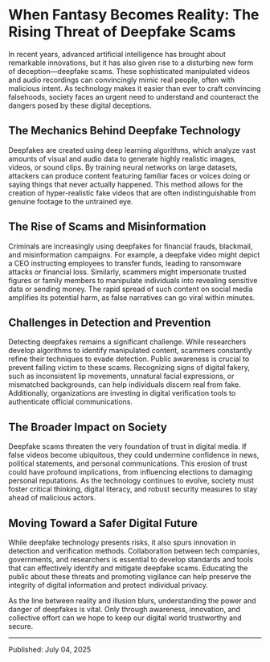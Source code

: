 # When Fantasy Becomes Reality: The Rising Threat of Deepfake Scams

In recent years, advanced artificial intelligence has brought about remarkable innovations, but it has also given rise to a disturbing new form of deception—deepfake scams. These sophisticated manipulated videos and audio recordings can convincingly mimic real people, often with malicious intent. As technology makes it easier than ever to craft convincing falsehoods, society faces an urgent need to understand and counteract the dangers posed by these digital deceptions.

## The Mechanics Behind Deepfake Technology

Deepfakes are created using deep learning algorithms, which analyze vast amounts of visual and audio data to generate highly realistic images, videos, or sound clips. By training neural networks on large datasets, attackers can produce content featuring familiar faces or voices doing or saying things that never actually happened. This method allows for the creation of hyper-realistic fake videos that are often indistinguishable from genuine footage to the untrained eye.

## The Rise of Scams and Misinformation

Criminals are increasingly using deepfakes for financial frauds, blackmail, and misinformation campaigns. For example, a deepfake video might depict a CEO instructing employees to transfer funds, leading to ransomware attacks or financial loss. Similarly, scammers might impersonate trusted figures or family members to manipulate individuals into revealing sensitive data or sending money. The rapid spread of such content on social media amplifies its potential harm, as false narratives can go viral within minutes.

## Challenges in Detection and Prevention

Detecting deepfakes remains a significant challenge. While researchers develop algorithms to identify manipulated content, scammers constantly refine their techniques to evade detection. Public awareness is crucial to prevent falling victim to these scams. Recognizing signs of digital fakery, such as inconsistent lip movements, unnatural facial expressions, or mismatched backgrounds, can help individuals discern real from fake. Additionally, organizations are investing in digital verification tools to authenticate official communications.

## The Broader Impact on Society

Deepfake scams threaten the very foundation of trust in digital media. If false videos become ubiquitous, they could undermine confidence in news, political statements, and personal communications. This erosion of trust could have profound implications, from influencing elections to damaging personal reputations. As the technology continues to evolve, society must foster critical thinking, digital literacy, and robust security measures to stay ahead of malicious actors.

## Moving Toward a Safer Digital Future

While deepfake technology presents risks, it also spurs innovation in detection and verification methods. Collaboration between tech companies, governments, and researchers is essential to develop standards and tools that can effectively identify and mitigate deepfake scams. Educating the public about these threats and promoting vigilance can help preserve the integrity of digital information and protect individual privacy.

As the line between reality and illusion blurs, understanding the power and danger of deepfakes is vital. Only through awareness, innovation, and collective effort can we hope to keep our digital world trustworthy and secure.

---

Published: July 04, 2025
